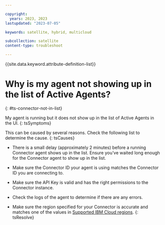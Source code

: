 ```yaml
---

copyright:
  years: 2023, 2023
lastupdated: "2023-07-05"

keywords: satellite, hybrid, multicloud

subcollection: satellite
content-type: troubleshoot

---
```


{{site.data.keyword.attribute-definition-list}}

# Why is my agent not showing up in the list of Active Agents?
{: #ts-connector-not-in-list}


My agent is running but it does not show up in the list of Active Agents in the UI.
{: tsSymptoms}

This can be caused by several reasons. Check the following list to determine the cause.
{: tsCauses}

- There is a small delay (approximately 2 minutes) before a running Connector agent shows up in the list. Ensure you’ve waited long enough for the Connector agent to show up in the list.

- Make sure the Connector ID your agent is using matches the Connector ID you are connecting to.

- Make sure the API Key is valid and has the right permissions to the Connector instance. 

- Check the logs of the agent to determine if there are any errors.

- Make sure the region specified for your Connector is accurate and matches one of the values in [Supported IBM Cloud regions](/docs/satellite?topic=satellite-sat-regions).
{: tsResolve}


